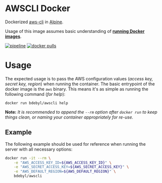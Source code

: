# AWSCLI Docker
Dockerized [aws-cli](https://aws.amazon.com/cli/) in
[Alpine](https://www.alpinelinux.org/).

Usage of this image assumes basic understanding
of [**running Docker images**](https://docs.docker.com/engine/reference/run/).

[![pipeline](https://img.shields.io/gitlab/pipeline/bdebyl/docker-awscli.svg)](https://gitlab.com/bdebyl/docker-awscli/pipelines)
[![docker pulls](https://img.shields.io/docker/pulls/bdebyl/awscli.svg)](http://hub.docker.com/r/bdebyl/awscli/)


# Usage
The expected usage is to pass the AWS configuration values (_access key, secret
key, region_) when running the container. The basic entrypoint of the docker
image is the `aws` binary. This means it's as simple as running the following
command (*for help*):
```
docker run bdebyl/awscli help
```


**Note:** _It is recommended to append the `--rm` option after `docker run` to
keep things clean, or naming your container appropriately for re-use._

## Example
The following example should be used for reference when running the server with
all necessary options:
```bash
docker run -it --rm \
    -e "AWS_ACCESS_KEY_ID=${AWS_ACCESS_KEY_ID}" \
    -e "AWS_SECRET_ACCESS_KEY=${AWS_SECRET_ACCESS_KEY}" \
    -e "AWS_DEFAULT_REGION=${AWS_DEFAULT_REGION}" \
    bdebyl/awscli
```
